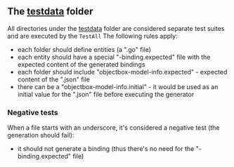 ## The [testdata](testdata) folder
All directories under the [testdata](testdata) folder are considered separate test suites and are executed by the `TestAll`
The following rules apply:
* each folder should define entities (a ".go" file)
* each entity should have a special "-binding.expected" file with the expected content of the generated bindings
* each folder should include "objectbox-model-info.expected" - expected content of the ".json" file
* there can be a "objectbox-model-info.initial" - it would be used as an initial value for the ".json" file before executing the generator 

### Negative tests
When a file starts with an underscore, it's considered a negative test (the generation should fail):
* it should not generate a binding (thus there's no need for the "-binding.expected" file)


 
